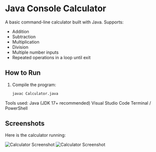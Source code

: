 # Java Console Calculator

A basic command-line calculator built with Java. Supports:

- Addition
- Subtraction
- Multiplication
- Division
- Multiple number inputs
- Repeated operations in a loop until exit

## How to Run

1. Compile the program:
   ```bash
   javac Calculator.java

Tools used:
Java (JDK 17+ recommended)
Visual Studio Code
Terminal / PowerShell

## Screenshots

Here is the calculator running:

![Calculator Screenshot](images/output.png)
![Calculator Screenshot](images/loop.png)
